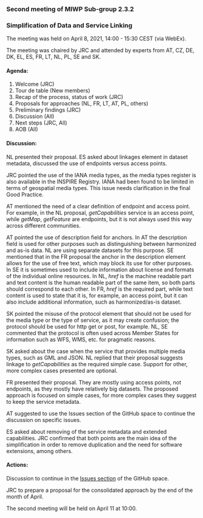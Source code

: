 ### Second meeting of MIWP Sub-group 2.3.2

### Simplification of Data and Service Linking 

The meeting was held on April 8, 2021, 14:00 - 15:30 CEST (via WebEx).

The meeting was chaired by JRC and attended by experts from AT, CZ, DE, DK, EL, ES, FR, LT, NL, PL, SE and SK.

#### Agenda: 

1. Welcome (JRC) 
2. Tour de table (New members)
3. Recap of the process, status of work (JRC)
4. Proposals for approaches (NL, FR, LT, AT, PL, others) 
5. Preliminary findings (JRC)
6. Discussion (All) 
7. Next steps (JRC, All)
8. AOB (All) 

#### Discussion:

NL presented their proposal. ES asked about linkages element in dataset metadata, discussed the use of endpoints versus access points.

JRC pointed the use of the IANA media types, as the media types register is also available in the INSPIRE Registry. IANA had been found to be limited in terms of geospatial media types. This issue needs clarification in the final Good Practice. 

AT mentioned the need of a clear definition of endpoint and access point. For example, in the NL proposal, *getCapabilities* service is an access point, while *getMap*, *getFeature* are endpoints, but it is not always used this way across different communities.

AT pointed the use of description field for anchors. In AT the description field is used for other purposes such as distinguishing between harmonized and as-is data. NL are using separate datasets for this purpose. SE mentioned that in the FR proposal the anchor in the description element allows for the use of free text, which may block its use for other purposes. In SE it is sometimes used to include information about license and formats of the individual online resources. In NL, *href* is the machine readable part and text content is the human readable part of the same item, so both parts should correspond to each other. In FR, *href* is the required part, while text content is used to state that it is, for example, an access point, but it can also include additional information, such as harmonized/as-is dataset.

SK pointed the misuse of the protocol element that should not be used for the media type or the type of service, as it may create confusion; the protocol should be used for http get or post, for example. NL, SE commented that the protocol is often used across Member States for information such as WFS, WMS, etc. for pragmatic reasons.

SK asked about the case when the service that provides multiple media types, such as GML and JSON. NL replied that their proposal suggests linkage to *getCapabilities* as the required simple case. Support for other, more complex cases presented are optional.

FR presented their proposal. They are mostly using access points, not endpoints, as they mostly have relatively big datasets. The proposed approach is focused on simple cases, for more complex cases they suggest to keep the service metadata.

AT suggested to use the Issues section of the GitHub space to continue the discussion on specific issues.

ES asked about removing of the service metadata and extended capabilities. JRC confirmed that both points are the main idea of the simplification in order to remove duplication and the need for software extensions, among others.

#### Actions:

Discussion to continue in the [Issues section](https://github.com/INSPIRE-MIF/gp-data-service-linking-simplification/issues) of the GitHub space.

JRC to prepare a proposal for the consolidated approach by the end of the month of April.

The second meeting will be held on April 11 at 10:00.

